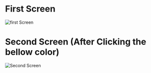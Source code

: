 # First Screen

![first Screen](https://github.com/user-attachments/assets/02258d2c-e518-4a98-8ded-cebf6637a8e1)


# Second Screen (After Clicking the bellow color)

![Second Screen](https://github.com/user-attachments/assets/60f2eca5-0cf0-4834-9404-7a5e1f93d62b)
